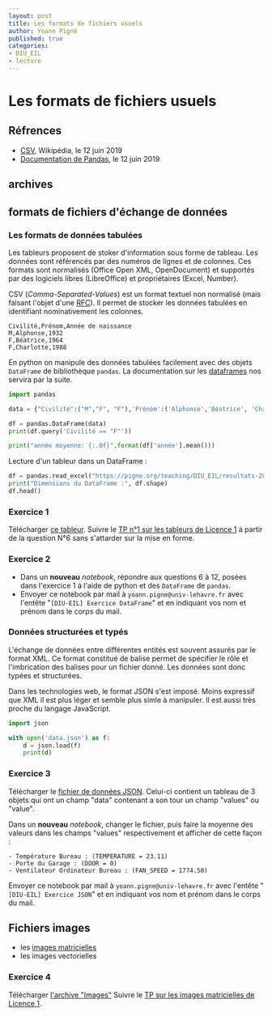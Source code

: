 ```yaml
---
layout: post
title: Les formats de fichiers usuels 
author: Yoann Pigné
published: true
categories:  
- DIU_EIL
- lecture
---
```


# Les formats de fichiers usuels

## Réfrences

- [CSV](https://fr.wikipedia.org/wiki/Comma-separated_values), Wikipédia, le 12 juin 2019
- [Documentation de Pandas](https://pandas.pydata.org/pandas-docs/stable/reference/frame.html), le 12 juin 2019

## archives

## formats de fichiers d'échange de données

### Les formats de données tabulées

Les tableurs proposent de stoker d'information sous forme de tableau. Les données sont référencés par des numéros de lignes et de colonnes. Ces formats sont normalisés (Office Open XML, OpenDocument) et supportés par des logiciels libres (LibreOffice) et propriétaires (Excel, Number).

CSV (*Comma-Separated-Values*) est un format textuel non normalisé (mais faisant l'objet d'une  [RFC](https://tools.ietf.org/html/rfc4180)). Il permet de stocker les données tabulées en identifiant nominativement les colonnes. 

```csv
Civilité,Prénom,Année de naissance
M,Alphonse,1932
F,Béatrice,1964
F,Charlotte,1988
```
En python on manipule des données tabulées facilement avec des objets `DataFrame` de bibliothèque `pandas`. La documentation sur les [dataframes](https://pandas.pydata.org/pandas-docs/stable/reference/frame.html) nos servira par la suite. 

```python
import pandas

data = {"Civilité":("M","F", "F"),'Prénom':('Alphonse','Béatrice', 'Charlotte'), "année":(1932, 1964, 1988)}

df = pandas.DataFrame(data)
print(df.query('Civilité == "F"'))

print("année moyenne: {:.0f}".format(df['année'].mean()))
```

Lecture d'un tableur dans un DataFrame : 

```python
df = pandas.read_excel("https://pigne.org/teaching/DIU_EIL/resultats-2016.xlsx")
print("Dimensions du DataFrame :", df.shape)
df.head()
```

### Exercice 1

Télécharger [ce tableur](https://pigne.org/teaching/DIU_EIL/resultats-2016.xlsx). Suivre le [TP n°1 sur les tableurs de Licence 1](https://pigne.org/teaching/DIU_EIL/seance01-PIX-tableur.pdf) à partir de la question N°6 sans s'attarder sur la mise en forme.

### Exercice 2

- Dans un **nouveau** *notebook*, répondre aux questions 6 à 12, posées dans l'exercice 1 à l'aide de python et des `DataFrame` de `pandas`.
- Envoyer ce notebook par mail à `yoann.pigne@univ-lehavre.fr` avec l'entête "`[DIU-EIL] Exercice DataFrame`" et en indiquant vos nom et prénom dans le corps du mail.


### Données structurées et typés

L'échange de données entre différentes entités est souvent assurés par le format XML. Ce format constitué de balise permet de spécifier le rôle et l'imbrication des balises pour un fichier donné. Les données sont donc typées et structurées. 

Dans les technologies web, le format JSON s'est imposé. Moins expressif que XML il est plus léger et semble plus simle à manipuler. Il est aussi très proche du langage JavaScript.

```python
import json

with open('data.json') as f:
    d = json.load(f)
    print(d)
```

### Exercice 3

Télécharger le [fichier de données JSON](https://pigne.org/teaching/DIU_EIL/data.json). Celui-ci contient un tableau de 3 objets qui ont un champ "data" contenant a son tour un champ "values" ou "value". 

Dans un **nouveau** *notebook*, changer le fichier, puis faire la moyenne des valeurs dans les champs "values" respectivement et afficher de cette façon :

```text
- Température Bureau : (TEMPERATURE = 23.11)
- Porte du Garage : (DOOR = 0)
- Ventilateur Ordinateur Bureau : (FAN_SPEED = 1774.50)
```

Envoyer ce notebook par mail à `yoann.pigne@univ-lehavre.fr` avec l'entête "`[DIU-EIL] Exercice JSON`" et en indiquant vos nom et prénom dans le corps du mail.

## Fichiers images

- les [images matricielles](https://pigne.org/teaching/DIU_EIL/images-matricielles.pdf)
- les images vectorielles

### Exercice 4

Télécharger [l'archive "Images"](https://pigne.org/teaching/DIU_EIL/Images.zip) Suivre le [TP  sur les images matricielles de Licence 1](https://pigne.org/teaching/DIU_EIL/ExerciceImagesMatricielles.pdf). 